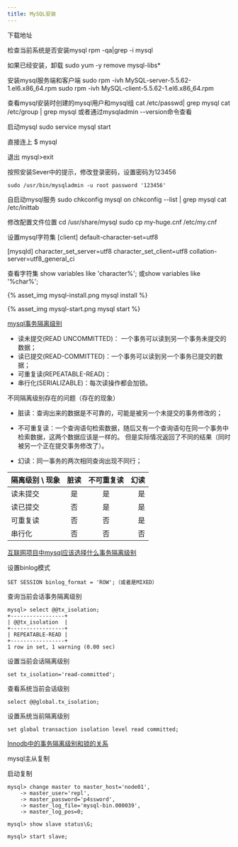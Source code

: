 ```yaml
---
title: MySQL安装
---
```

下载地址

检查当前系统是否安装mysql
rpm -qa|grep -i mysql

如果已经安装，卸载
sudo yum -y remove mysql-libs*

安装mysql服务端和客户端
sudo rpm -ivh MySQL-server-5.5.62-1.el6.x86_64.rpm
sudo rpm -ivh MySQL-client-5.5.62-1.el6.x86_64.rpm

查看mysql安装时创建的mysql用户和mysql组
cat /etc/passwd| grep mysql
cat /etc/group | grep mysql
或者通过mysqladmin --version命令查看

启动mysql
sudo service mysql start

直接连上
$ mysql

退出
mysql>exit

按照安装Sever中的提示，修改登录密码，设置密码为123456
```text
sudo /usr/bin/mysqladmin -u root password '123456'
```


自启动mysql服务
sudo chkconfig mysql on
chkconfig --list | grep mysql
cat /etc/inittab 

修改配置文件位置
cd /usr/share/mysql
sudo cp my-huge.cnf /etc/my.cnf

设置mysql字符集
[client]
default-character-set=utf8

[mysqld]
character_set_server=utf8
character_set_client=utf8
collation-server=utf8_general_ci

查看字符集
show variables like 'character%';
或show variables like '%char%';


{% asset_img mysql-install.png mysql install %}


{% asset_img mysql-start.png mysql start %}


[mysql事务隔离级别](https://mp.weixin.qq.com/s/XhhAepgPcVFUBROKB6EN8Q)
- 读未提交(READ UNCOMMITTED)： 一个事务可以读到另一个事务未提交的数据；
- 读已提交(READ-COMMITTED)：一个事务可以读到另一个事务已提交的数据；
- 可重复读(REPEATABLE-READ)：
- 串行化(SERIALIZABLE)：每次读操作都会加锁。


不同隔离级别存在的问题（存在的现象）
- 脏读：查询出来的数据是不可靠的，可能是被另一个未提交的事务修改的；

- 不可重复读：一个查询语句检索数据，随后又有一个查询语句在同一个事务中检索数据，这两个数据应该是一样的。
但是实际情况返回了不同的结果（同时被另一个正在提交事务修改了）。

- 幻读：同一事务的两次相同查询出现不同行；

| 隔离级别 \ 现象 | 脏读 | 不可重复读 | 幻读 |
|---------|:------:|:----------:|------:|
| 读未提交 | 是 | 是 | 是 |
| 读已提交 | 否 | 是 | 是 |
| 可重复读 | 否 | 否 | 是 |
| 串行化 | 否 | 否 | 否 |


[互联网项目中mysql应该选择什么事务隔离级别](https://mp.weixin.qq.com/s/643UXL4gNEQT4qLqUxgOIw)

设置binlog模式
```text
SET SESSION binlog_format = 'ROW';（或者是MIXED）
```


查询当前会话事务隔离级别
```text
mysql> select @@tx_isolation;
+-----------------+
| @@tx_isolation  |
+-----------------+
| REPEATABLE-READ |
+-----------------+
1 row in set, 1 warning (0.00 sec)
```

设置当前会话隔离级别
```text
set tx_isolation='read-committed';
```

查看系统当前会话级别
```text
select @@global.tx_isolation;
```
设置系统当前隔离级别 
```text
set global transaction isolation level read committed;
```

[Innodb中的事务隔离级别和锁的关系](https://tech.meituan.com/2014/08/20/innodb-lock.html)



mysql主从复制


启动复制
```text
mysql> change master to master_host='node01',
    -> master_user='repl',
    -> master_password='p4ssword',
    -> master_log_file='mysql-bin.000039',
    -> master_log_pos=0;

```

```text
mysql> show slave status\G;

mysql> start slave;
```





















